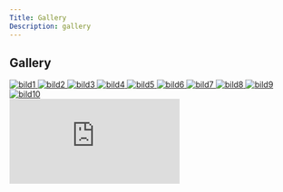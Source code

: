 ```yaml
---
Title: Gallery
Description: gallery
---
```

## Gallery

<div class="gallery">
<a href="%base_url%/image/bild1.png" target="_blank">
    <picture>
        <source media="(min-width:900px)" srcset="%base_url%/image/bild1.png?w=400&h=225&q=70">
        <source media="(min-width:700px)" srcset="%base_url%/image/bild1.png?w=350&h=197&q=70">
        <source media="(min-width:400px)" srcset="%base_url%/image/bild1.png?w=250&h=141&q=60">
        <img src="%base_url%/image/bild1.png" alt="bild1">
    </picture>
</a>
<a href="%base_url%/image/bild2.png" target="_blank">
    <picture>
        <source media="(min-width:900px)" srcset="%base_url%/image/bild2.png?w=400&h=225&q=60">
        <source media="(min-width:700px)" srcset="%base_url%/image/bild2.png?w=350&h=197&q=60">
        <source media="(min-width:400px)" srcset="%base_url%/image/bild2.png?w=250&h=141&q=60">
        <img src="%base_url%/image/bild2.png" alt="bild2">
    </picture>
</a>
<a href="%base_url%/image/bild3.png" target="_blank">
    <picture>
        <source media="(min-width:900px)" srcset="%base_url%/image/bild3.png?w=400&h=225&q=80">
        <source media="(min-width:700px)" srcset="%base_url%/image/bild3.png?w=350&h=197&q=70">
        <source media="(min-width:400px)" srcset="%base_url%/image/bild3.png?w=250&h=141&q=60">
        <img src="%base_url%/image/bild3.png" alt="bild3">
    </picture>
</a>
<a href="%base_url%/image/bild4.png" target="_blank">
    <picture>
        <source media="(min-width:900px)" srcset="%base_url%/image/bild4.png?w=400&h=225&q=80">
        <source media="(min-width:700px)" srcset="%base_url%/image/bild4.png?w=350&h=197&q=70">
        <source media="(min-width:400px)" srcset="%base_url%/image/bild4.png?w=250&h=141&q=60">
        <img src="%base_url%/image/bild4.png" alt="bild4">
    </picture>
</a>
<a href="%base_url%/image/bild5.png" target="_blank">
    <picture>
        <source media="(min-width:900px)" srcset="%base_url%/image/bild5.png?w=400&h=225&q=80">
        <source media="(min-width:700px)" srcset="%base_url%/image/bild5.png?w=350&h=197&q=70">
        <source media="(min-width:400px)" srcset="%base_url%/image/bild5.png?w=250&h=141&q=60">
        <img src="%base_url%/image/bild5.png" alt="bild5">
    </picture>
</a>
<a href="%base_url%/image/bild6.png" target="_blank">
    <picture>
        <source media="(min-width:900px)" srcset="%base_url%/image/bild6.png?w=400&h=225&q=80">
        <source media="(min-width:700px)" srcset="%base_url%/image/bild6.png?w=350&h=197&q=70">
        <source media="(min-width:400px)" srcset="%base_url%/image/bild6.png?w=250&h=141&q=60">
        <img src="%base_url%/image/bild6.png" alt="bild6">
    </picture>
</a>
<a href="%base_url%/image/bild7.png" target="_blank">
    <picture>
        <source media="(min-width:900px)" srcset="%base_url%/image/bild7.png?w=400&h=225&q=80">
        <source media="(min-width:700px)" srcset="%base_url%/image/bild7.png?w=350&h=197&q=70">
        <source media="(min-width:400px)" srcset="%base_url%/image/bild7.png?w=250&h=141&q=60">
        <img src="%base_url%/image/bild7.png" alt="bild7">
    </picture>
</a>
<a href="%base_url%/image/bild8.png" target="_blank">
    <picture>
        <source media="(min-width:900px)" srcset="%base_url%/image/bild8.png?w=400&h=225&q=80">
        <source media="(min-width:700px)" srcset="%base_url%/image/bild8.png?w=350&h=197&q=70">
        <source media="(min-width:400px)" srcset="%base_url%/image/bild8.png?w=250&h=141&q=60">
        <img src="%base_url%/image/bild8.png" alt="bild8">
    </picture>
</a>
<a href="%base_url%/image/bild9.png" target="_blank">
    <picture>
        <source media="(min-width:900px)" srcset="%base_url%/image/bild9.png?w=400&h=225&q=80">
        <source media="(min-width:700px)" srcset="%base_url%/image/bild9.png?w=350&h=197&q=70">
        <source media="(min-width:400px)" srcset="%base_url%/image/bild9.png?w=250&h=141&q=60">
        <img src="%base_url%/image/bild9.png" alt="bild9">
    </picture>
</a>
<a href="%base_url%/image/bild10.png" target="_blank">
    <picture>
        <source media="(min-width:900px)" srcset="%base_url%/image/bild10.png?w=250&h=225&q=70">
        <source media="(min-width:700px)" srcset="%base_url%/image/bild10.png?w=250&h=197&q=60">
        <source media="(min-width:400px)" srcset="%base_url%/image/bild10.png?w=250&h=141&q=60">
        <img src="%base_url%/image/bild10.png" alt="bild10">
    </picture>
</a>

</div>

<div class="embed-container">
    <iframe src="https://www.youtube.com/embed/239u8Wtv4BQ" frameborder="0" allowfullscreen title="YouTube Video"></iframe>
</div>
